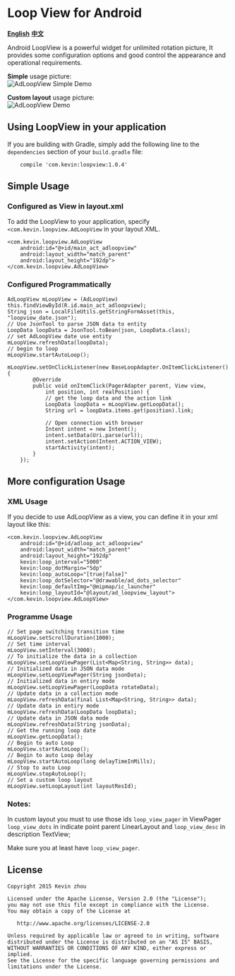 
# Loop View for Android
**[English](https://github.com/xuehuayous/Android-LoopView)** **[中文](https://github.com/xuehuayous/Android-LoopView/blob/master/README-zh.md)**

Android LoopView is a powerful widget for unlimited rotation picture, It provides some configuration options and good control the appearance and operational requirements.

**Simple** usage picture:  
![AdLoopView Simple Demo](https://raw.githubusercontent.com/xuehuayous/Android-LoopView/master/loopview_ad_simple.gif)

**Custom layout** usage picture:  
![AdLoopView Demo](https://raw.githubusercontent.com/xuehuayous/Android-LoopView/master/loopview_ad_custom.gif)

## Using LoopView in your application

If you are building with Gradle, simply add the following line to the `dependencies` section of your `build.gradle` file:

```
	compile 'com.kevin:loopview:1.0.4'
```

## Simple Usage ##

### Configured as View in layout.xml ###
To add the LoopView to your application, specify `<com.kevin.loopview.AdLoopView` in your layout XML.

	<com.kevin.loopview.AdLoopView
        android:id="@+id/main_act_adloopview"
        android:layout_width="match_parent"
        android:layout_height="192dp">
    </com.kevin.loopview.AdLoopView>

### Configured Programmatically ###

	AdLoopView mLoopView = (AdLoopView) this.findViewById(R.id.main_act_adloopview);
	String json = LocalFileUtils.getStringFormAsset(this, "loopview_date.json");
    // Use JsonTool to parse JSON data to entity
	LoopData loopData = JsonTool.toBean(json, LoopData.class);
	// set AdLoopView date use entity
    mLoopView.refreshData(loopData);
	// begin to loop
    mLoopView.startAutoLoop();

	mLoopView.setOnClickListener(new BaseLoopAdapter.OnItemClickListener() {
            @Override
            public void onItemClick(PagerAdapter parent, View view, 
				int position, int realPosition) {
                // get the loop data and the action link
                LoopData loopData = mLoopView.getLoopData();
                String url = loopData.items.get(position).link;

                // Open connection with browser
                Intent intent = new Intent();
                intent.setData(Uri.parse(url));
                intent.setAction(Intent.ACTION_VIEW);
                startActivity(intent);
            }
        });


## More configuration Usage ##

### XML Usage ###

If you decide to use AdLoopView as a view, you can define it in your xml layout like this:

    <com.kevin.loopview.AdLoopView
        android:id="@+id/adloop_act_adloopview"
        android:layout_width="match_parent"
        android:layout_height="192dp"
        kevin:loop_interval="5000"
        kevin:loop_dotMargin="5dp"
        kevin:loop_autoLoop="[true|false]"
        kevin:loop_dotSelector="@drawable/ad_dots_selector"
		kevin:loop_defaultImg="@mipmap/ic_launcher"
		kevin:loop_layoutId="@layout/ad_loopview_layout">
    </com.kevin.loopview.AdLoopView>

### Programme Usage ###

	// Set page switching transition time
	mLoopView.setScrollDuration(1000);
	// Set time interval
	mLoopView.setInterval(3000);
	// To initialize the data in a collection
	mLoopView.setLoopViewPager(List<Map<String, String>> data);
	// Initialized data in JSON data mode
	mLoopView.setLoopViewPager(String jsonData);
	// Initialized data in entiry mode
	mLoopView.setLoopViewPager(LoopData rotateData);
	// Update data in a collection mode
	mLoopView.refreshData(final List<Map<String, String>> data);
	// Update data in entiry mode
	mLoopView.refreshData(LoopData loopData);
	// Update data in JSON data mode
	mLoopView.refreshData(String jsonData);
	// Get the running loop date
	mLoopView.getLoopData();
	// Begin to auto Loop
	mLoopView.startAutoLoop();
	// Begin to auto Loop delay
	mLoopView.startAutoLoop(long delayTimeInMills);
	// Stop to auto Loop
	mLoopView.stopAutoLoop();
	// Set a custom loop layout
	mLoopView.setLoopLayout(int layoutResId);

### Notes: ###

In custom layout you must to use those ids `loop_view_pager` in ViewPager `loop_view_dots` in indicate point parent LinearLayout and `loop_view_desc` in description TextView;

Make sure you at least have `loop_view_pager`.

## License

    Copyright 2015 Kevin zhou

    Licensed under the Apache License, Version 2.0 (the "License");
    you may not use this file except in compliance with the License.
    You may obtain a copy of the License at

       http://www.apache.org/licenses/LICENSE-2.0

    Unless required by applicable law or agreed to in writing, software
    distributed under the License is distributed on an "AS IS" BASIS,
    WITHOUT WARRANTIES OR CONDITIONS OF ANY KIND, either express or implied.
    See the License for the specific language governing permissions and
    limitations under the License.
